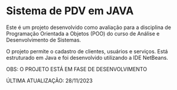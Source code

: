 # Sistema de PDV em JAVA

Este é um projeto desenvolvido como avaliação para a disciplina de Programação Orientada a Objetos (POO) do curso de Análise e Desenvolvimento de Sistemas.

O projeto permite o cadastro de clientes, usuários e serviços. Está estruturado em Java e foi desenvolvido utilizando a IDE NetBeans.

OBS: O PROJETO ESTÁ EM FASE DE DESENVOLVIMENTO

ÚLTIMA ATUALIZAÇÃO: 28/11/2023
